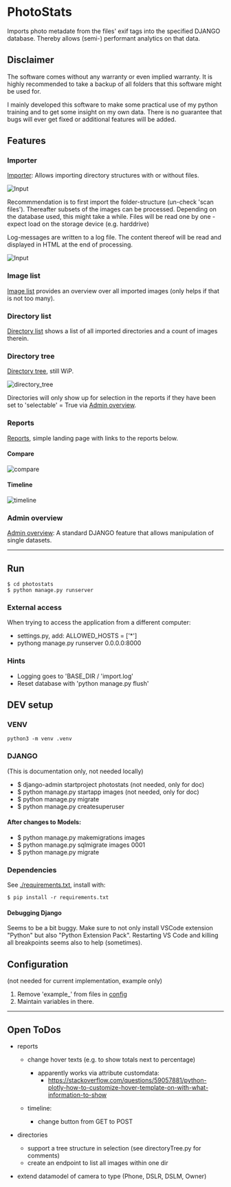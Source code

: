 # PhotoStats
Imports photo metadate from the files' exif tags into the specified DJANGO database. Thereby allows (semi-) performant analytics on that data.

## Disclaimer
The software comes without any warranty or even implied warranty. It is highly recommended to take a backup of all folders that this software might be used for.

I mainly developed this software to make some practical use of my python training and to get some insight on my own data. There is no guarantee that bugs will ever get fixed or additional features will be added.

## Features

### Importer
[Importer](http://localhost:8000/importer/): Allows importing directory structures with or without files.

![Input](./docs/img/importer_input.png)

Recommmendation is to first import the folder-structure (un-check 'scan files'). Thereafter subsets of the images can be processed. Depending on the database used, this might take a while. Files will be read one by one - expect load on the storage device (e.g. harddrive)

Log-messages are written to a log file. The content thereof will be read and displayed in HTML at the end of processing.

![Input](./docs/img/importer_log.png)

### Image list
[Image list](http://localhost:8000/images/) provides an overview over all imported images (only helps if that is not too many).

### Directory list
[Directory list](http://localhost:8000/directories/) shows a list of all imported directories and a count of images therein.

### Directory tree
[Directory tree](http://localhost:8000/directories/tree), still WiP.

![directory_tree](./docs/img/directory_tree.png)

Directories will only show up for selection in the reports if they have been set to 'selectable' = True via [Admin overview](http://localhost:8000/admin/).


### Reports
[Reports](http://localhost:8000/reports/), simple landing page with links to the reports below.

#### Compare
![compare](./docs/img/reports_compare.png)

#### Timeline
![timeline](./docs/img/reports_timeline.png)

### Admin overview
[Admin overview](http://localhost:8000/admin/): A standard DJANGO feature that allows manipulation of single datasets.

---
## Run
```
$ cd photostats
$ python manage.py runserver
```

### External access
When trying to access the application from a different computer:
- settings.py, add: ALLOWED_HOSTS = ['*']
- pythong manage.py runserver 0.0.0.0:8000

### Hints
- Logging goes to 'BASE_DIR / 'import.log'
- Reset database with 'python manage.py flush'

## DEV setup

### VENV
```
python3 -m venv .venv
```

### DJANGO
(This is documentation only, not needed locally)
- $ django-admin startproject photostats (not needed, only for doc)
- $ python manage.py startapp images (not needed, only for doc)
- $ python manage.py migrate
- $ python manage.py createsuperuser

#### After changes to Models:
- $ python manage.py makemigrations images
- $ python manage.py sqlmigrate images 0001
- $ python manage.py migrate

### Dependencies
See [./requirements.txt](./requirements.txt), install with:
```
$ pip install -r requirements.txt
```

#### Debugging Django
Seems to be a bit buggy. Make sure to not only install VSCode extension "Python" but also "Python Extension Pack".
Restarting VS Code and killing all breakpoints seems also to help (sometimes).

## Configuration
(not needed for current implementation, example only)
1. Remove 'example_' from files in [config](./config/)
2. Maintain variables in there.

---

## Open ToDos
- reports
    - change hover texts (e.g. to show totals next to percentage)
        - apparently works via attribute customdata:
            - https://stackoverflow.com/questions/59057881/python-plotly-how-to-customize-hover-template-on-with-what-information-to-show

    - timeline:
        - change button from GET to POST

- directories
    - support a tree structure in selection (see directoryTree.py for comments)
    - create an endpoint to list all images within one dir

- extend datamodel of camera to type (Phone, DSLR, DSLM, Owner)